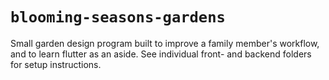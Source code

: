 # `blooming-seasons-gardens`

Small garden design program built to improve a family member's workflow, and to learn flutter as an aside.
See individual front- and backend folders for setup instructions.
